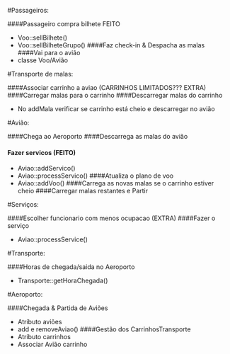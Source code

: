 
#Passageiros:

####Passageiro compra bilhete FEITO
 - Voo::sellBilhete()
 - Voo::sellBilheteGrupo()
####Faz check-in & Despacha as malas
####Vai para o avião
- classe Voo/Avião

#Transporte de malas:

####Associar carrinho a aviao (CARRINHOS LIMITADOS??? EXTRA)
####Carregar malas para o carrinho
####Descarregar malas do carrinho
- No addMala verificar se carrinho está cheio e descarregar no avião

#Avião:

####Chega ao Aeroporto
####Descarrega as malas do avião
#### Fazer servicos (FEITO)
- Aviao::addServico()
- Aviao::processServico()
####Atualiza o plano de voo
- Aviao::addVoo()
####Carrega as novas malas se o carrinho estiver cheio
####Carregar malas restantes e Partir

#Serviços:

####Escolher funcionario com menos ocupacao (EXTRA)
####Fazer o serviço
- Aviao::processService()

#Transporte:

####Horas de chegada/saida no Aeroporto
- Transporte::getHoraChegada()

#Aeroporto:

####Chegada & Partida de Aviões
- Atributo aviões
- add e removeAviao()
####Gestão dos CarrinhosTransporte
- Atributo carrinhos
- Associar Avião carrinho